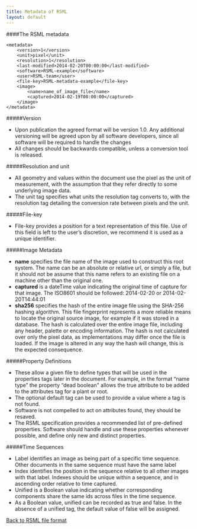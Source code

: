 ```yaml
---
title: Metadata of RSML
layout: default
---
```


####The RSML metadata

    <metadata>
        <version>1</version>
        <unit>pixel</unit>
        <resolution>1</resolution>
        <last-modified>2014-02-20T00:00:00</last-modified>
        <software>RSML-example</software>
        <user>RSML-team</user>
        <file-key>RSML-metadata-example</file-key>
        <image>
            <name>name_of_image_file</name>
            <captured>2014-02-19T00:00:00</captured>
        </image>
    </metadata>


#####Version
  - Upon publication the agreed format will be version 1.0. Any additional versioning will be agreed upon by all software developers, since all software will be required to handle the changes
  - All changes should be backwards compatible, unless a conversion tool is released.

#####Resolution and unit
  - All geometry and values within the document use the pixel as the unit of measurement, with the assumption that they refer directly to some underlying image data.
  - The unit tag specifies what units the resolution tag converts to, with the resolution tag detailing the conversion rate between pixels and the unit.

#####File-key
  - File-key provides a position for a text representation of this file. Use of this field is left to the user’s discretion, we recommend it is used as a unique identifier.
  
#####Image Metadata
  - **name** specifies the file name of the image used to construct this root system. The name can be an absolute or relative url, or simply a file, but it should not be assume that this name refers to an existing file on a machine other than the original one.
  - **captured** is a dateTime value indicating the original time of capture for that image. The ISO8601 should be followed: 2014-02-20  or  2014-02-20T14:44:01
  - **sha256** specifies the hash of the entire image file using the SHA-256 hashing algorithm. This file fingerprint represents a more reliable means to locate the original source image, for example if it was stored in a database. The hash is calculated over the entire image file, including any header, palette or encoding information. The hash is not calculated over only the pixel data, as implementations may differ once the file is loaded. If the image is altered in any way the hash will change, this is the expected consequence.

#####Property Definitions
  - These allow a given file to define types that will be used in the properties tags later in the document. For example, in the format “name type” the property “dead boolean" allows the <dead>true</dead> attribute to be added to the attributes tag for a plant or root.
  - The optional default tag can be used to provide a value where a tag is not found.
  - Software is not compelled to act on attributes found, they should be resaved.
  - The RSML specification provides a recommended list of pre-defined properties. Software should handle and use these properties whenever possible, and define only new and distinct properties.

#####Time Sequences
  - Label identifies an image as being part of a specific time sequence. Other documents in the same sequence must have the same label
  - Index identifies the position in the sequence relative to all other images with that label. Indexes should be unique within a sequence, and in ascending order relative to time captured.
  - Unified is a Boolean value indicating whether corresponding components share the same ids across files in the time sequence.
  - As a Boolean value, unified can be recorded as <unified>true</unified> and <unified>false</unified>. In the absence of a unified tag, the default value of false will be assigned.

[Back to RSML file format](index)
